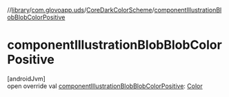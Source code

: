 //[library](../../../index.md)/[com.glovoapp.uds](../index.md)/[CoreDarkColorScheme](index.md)/[componentIllustrationBlobBlobColorPositive](component-illustration-blob-blob-color-positive.md)

# componentIllustrationBlobBlobColorPositive

[androidJvm]\
open override val [componentIllustrationBlobBlobColorPositive](component-illustration-blob-blob-color-positive.md): [Color](https://developer.android.com/reference/kotlin/androidx/compose/ui/graphics/Color.html)
